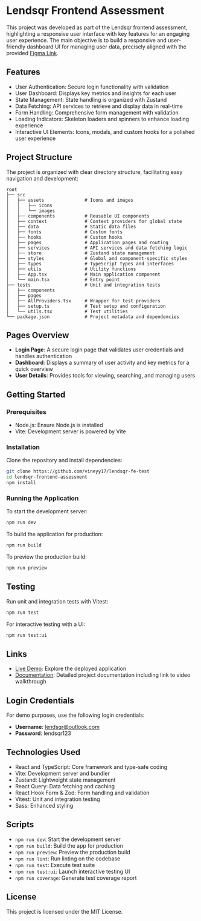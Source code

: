 # Lendsqr Frontend Assessment

This project was developed as part of the Lendsqr frontend assessment, highlighting a responsive user interface with key features for an engaging user experience. The main objective is to build a responsive and user-friendly dashboard UI for managing user data, precisely aligned with the provided [Figma Link](https://www.google.com/url?q=https://www.figma.com/file/ZKILoCoIoy1IESdBpq3GNC/Frontend&sa=D&source=editors&ust=1730377588689660&usg=AOvVaw200PHt7RrGOa-p3VjsQAq7).

## Features

- User Authentication: Secure login functionality with validation
- User Dashboard: Displays key metrics and insights for each user
- State Management: State handling is organized with Zustand
- Data Fetching: API services to retrieve and display data in real-time
- Form Handling: Comprehensive form management with validation
- Loading Indicators: Skeleton loaders and spinners to enhance loading experience
- Interactive UI Elements: Icons, modals, and custom hooks for a polished user experience

## Project Structure

The project is organized with clear directory structure, facilitating easy navigation and development:

```
root
├── src
│   ├── assets               # Icons and images
│   │   ├── icons
│   │   └── images
│   ├── components           # Reusable UI components
│   ├── context              # Context providers for global state
│   ├── data                 # Static data files
│   ├── fonts                # Custom fonts
│   ├── hooks                # Custom hooks
│   ├── pages                # Application pages and routing
│   ├── services             # API services and data fetching logic
│   ├── store                # Zustand state management
│   ├── styles               # Global and component-specific styles
│   ├── types                # TypeScript types and interfaces
│   ├── utils                # Utility functions
│   ├── App.tsx              # Main application component
│   └── main.tsx             # Entry point
├── tests                    # Unit and integration tests
│   ├── components
│   ├── pages
│   ├── AllProviders.tsx     # Wrapper for test providers
│   ├── setup.ts             # Test setup and configuration
│   └── utils.tsx            # Test utilities
└── package.json             # Project metadata and dependencies
```

## Pages Overview

- **Login Page**: A secure login page that validates user credentials and handles authentication
- **Dashboard**: Displays a summary of user activity and key metrics for a quick overview
- **User Details**: Provides tools for viewing, searching, and managing users

## Getting Started

### Prerequisites

- Node.js: Ensure Node.js is installed
- Vite: Development server is powered by Vite

### Installation

Clone the repository and install dependencies:

```bash
git clone https://github.com/vineyy17/lendsqr-fe-test
cd lendsqr-frontend-assessment
npm install
```

### Running the Application

To start the development server:

```bash
npm run dev
```

To build the application for production:

```bash
npm run build
```

To preview the production build:

```bash
npm run preview
```

## Testing

Run unit and integration tests with Vitest:

```bash
npm run test
```

For interactive testing with a UI:

```bash
npm run test:ui
```

## Links

- [Live Demo](https://lendsqr-fe-test-viney.vercel.app/): Explore the deployed application
- [Documentation](https://tartan-dew-256.notion.site/Lendsqr-Frontend-Engineering-Assessment-Documentation-136d390eaf4d80c19974eecdd5c6622a): Detailed project documentation including link to video walkthrough

## Login Credentials

For demo purposes, use the following login credentials:

- **Username**: lendsqr@outlook.com
- **Password**: lendsqr123

## Technologies Used

- React and TypeScript: Core framework and type-safe coding
- Vite: Development server and bundler
- Zustand: Lightweight state management
- React Query: Data fetching and caching
- React Hook Form & Zod: Form handling and validation
- Vitest: Unit and integration testing
- Sass: Enhanced styling

## Scripts

- `npm run dev`: Start the development server
- `npm run build`: Build the app for production
- `npm run preview`: Preview the production build
- `npm run lint`: Run linting on the codebase
- `npm run test`: Execute test suite
- `npm run test:ui`: Launch interactive testing UI
- `npm run coverage`: Generate test coverage report

## License

This project is licensed under the MIT License.

